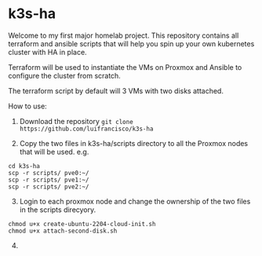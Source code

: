 # k3s-ha

Welcome to my first major homelab project. This repository contains all terraform and ansible scripts that will help you spin up your own kubernetes cluster with HA in place.

Terraform will be used to instantiate the VMs on Proxmox and Ansible to configure the cluster from scratch.

The terraform script by default will 3 VMs with two disks attached.

How to use:
1. Download the repository
`git clone https://github.com/luifrancisco/k3s-ha`

2. Copy the two files in k3s-ha/scripts directory to all the Proxmox nodes that will be used.
e.g.
```
cd k3s-ha
scp -r scripts/ pve0:~/
scp -r scripts/ pve1:~/
scp -r scripts/ pve2:~/
```

3. Login to each proxmox node and change the ownership of the two files in the scripts direcyory.
```
chmod u+x create-ubuntu-2204-cloud-init.sh
chmod u+x attach-second-disk.sh
```

4. 
